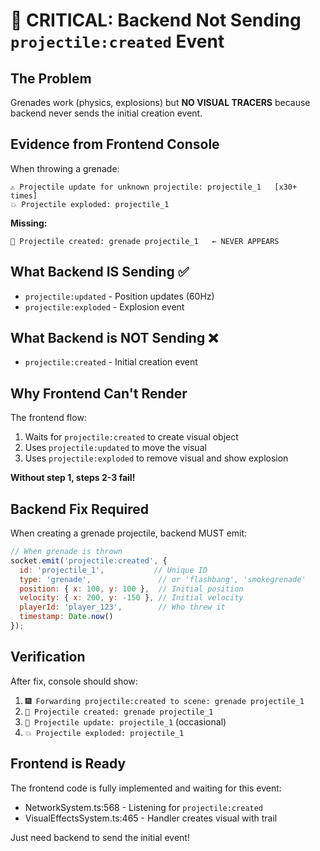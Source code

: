 # 🚨 CRITICAL: Backend Not Sending `projectile:created` Event

## The Problem
Grenades work (physics, explosions) but **NO VISUAL TRACERS** because backend never sends the initial creation event.

## Evidence from Frontend Console

When throwing a grenade:
```
⚠️ Projectile update for unknown projectile: projectile_1   [x30+ times]
💥 Projectile exploded: projectile_1
```

**Missing:** 
```
🚀 Projectile created: grenade projectile_1   ← NEVER APPEARS
```

## What Backend IS Sending ✅
- `projectile:updated` - Position updates (60Hz)
- `projectile:exploded` - Explosion event

## What Backend is NOT Sending ❌
- `projectile:created` - Initial creation event

## Why Frontend Can't Render

The frontend flow:
1. Waits for `projectile:created` to create visual object
2. Uses `projectile:updated` to move the visual
3. Uses `projectile:exploded` to remove visual and show explosion

**Without step 1, steps 2-3 fail!**

## Backend Fix Required

When creating a grenade projectile, backend MUST emit:

```javascript
// When grenade is thrown
socket.emit('projectile:created', {
  id: 'projectile_1',           // Unique ID
  type: 'grenade',               // or 'flashbang', 'smokegrenade'
  position: { x: 100, y: 100 },  // Initial position
  velocity: { x: 200, y: -150 }, // Initial velocity
  playerId: 'player_123',        // Who threw it
  timestamp: Date.now()
});
```

## Verification

After fix, console should show:
1. `🎆 Forwarding projectile:created to scene: grenade projectile_1`
2. `🚀 Projectile created: grenade projectile_1`
3. `📡 Projectile update: projectile_1` (occasional)
4. `💥 Projectile exploded: projectile_1`

## Frontend is Ready

The frontend code is fully implemented and waiting for this event:
- NetworkSystem.ts:568 - Listening for `projectile:created`
- VisualEffectsSystem.ts:465 - Handler creates visual with trail

Just need backend to send the initial event!
